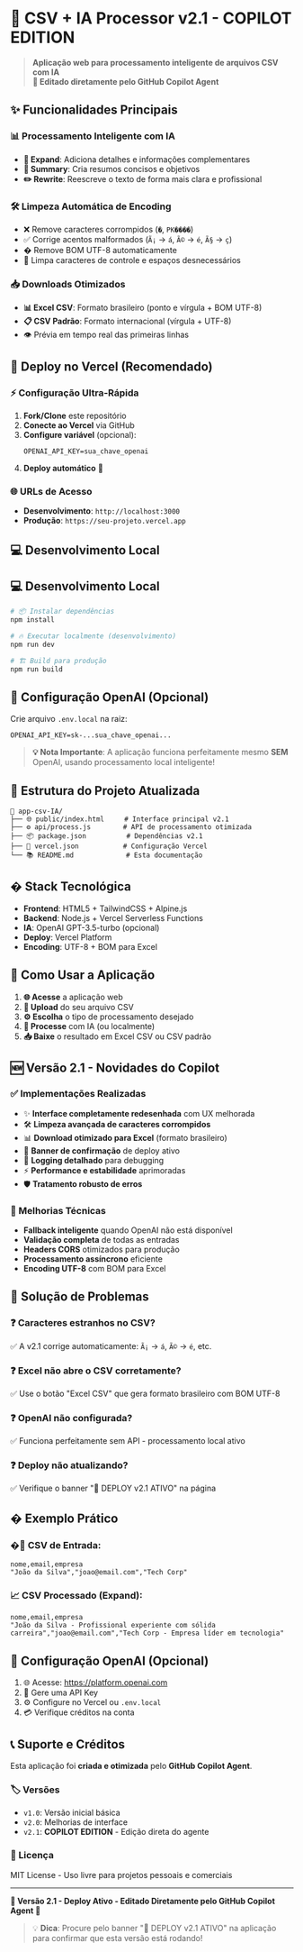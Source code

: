 # 🚀 CSV + IA Processor v2.1 - COPILOT EDITION

> **Aplicação web para processamento inteligente de arquivos CSV com IA**  
> **🤖 Editado diretamente pelo GitHub Copilot Agent**

## ✨ Funcionalidades Principais

### 📊 Processamento Inteligente com IA
- **🔄 Expand**: Adiciona detalhes e informações complementares
- **📝 Summary**: Cria resumos concisos e objetivos
- **✏️ Rewrite**: Reescreve o texto de forma mais clara e profissional

### 🛠️ Limpeza Automática de Encoding
- ❌ Remove caracteres corrompidos (`�`, `PK����`)
- ✅ Corrige acentos malformados (`Ã¡` → `á`, `Ã©` → `é`, `Ã§` → `ç`)
- � Remove BOM UTF-8 automaticamente
- 🧹 Limpa caracteres de controle e espaços desnecessários

### 📥 Downloads Otimizados
- **📊 Excel CSV**: Formato brasileiro (ponto e vírgula + BOM UTF-8)
- **📋 CSV Padrão**: Formato internacional (vírgula + UTF-8)
- 👁️ Prévia em tempo real das primeiras linhas

## 🚀 Deploy no Vercel (Recomendado)

### ⚡ Configuração Ultra-Rápida
1. **Fork/Clone** este repositório
2. **Conecte ao Vercel** via GitHub
3. **Configure variável** (opcional):
   ```env
   OPENAI_API_KEY=sua_chave_openai
   ```
4. **Deploy automático** 🎉

### 🌐 URLs de Acesso
- **Desenvolvimento**: `http://localhost:3000`
- **Produção**: `https://seu-projeto.vercel.app`

## 💻 Desenvolvimento Local
## 💻 Desenvolvimento Local

```bash
# 📦 Instalar dependências
npm install

# 🔥 Executar localmente (desenvolvimento)
npm run dev

# 🏗️ Build para produção
npm run build
```

## 🔑 Configuração OpenAI (Opcional)

Crie arquivo `.env.local` na raiz:
```env
OPENAI_API_KEY=sk-...sua_chave_openai...
```

> **💡 Nota Importante**: A aplicação funciona perfeitamente mesmo **SEM** OpenAI, usando processamento local inteligente!

## 📁 Estrutura do Projeto Atualizada

```
📂 app-csv-IA/
├── 🌐 public/index.html     # Interface principal v2.1
├── ⚙️ api/process.js        # API de processamento otimizada
├── 📦 package.json          # Dependências v2.1
├── 🔧 vercel.json           # Configuração Vercel
└── 📚 README.md             # Esta documentação
```

## �️ Stack Tecnológica

- **Frontend**: HTML5 + TailwindCSS + Alpine.js
- **Backend**: Node.js + Vercel Serverless Functions
- **IA**: OpenAI GPT-3.5-turbo (opcional)
- **Deploy**: Vercel Platform
- **Encoding**: UTF-8 + BOM para Excel

## 🎯 Como Usar a Aplicação

1. **🌐 Acesse** a aplicação web
2. **📄 Upload** do seu arquivo CSV
3. **⚙️ Escolha** o tipo de processamento desejado
4. **🚀 Processe** com IA (ou localmente)
5. **📥 Baixe** o resultado em Excel CSV ou CSV padrão

## 🆕 Versão 2.1 - Novidades do Copilot

### ✅ Implementações Realizadas
- ✨ **Interface completamente redesenhada** com UX melhorada
- 🛠️ **Limpeza avançada de caracteres corrompidos**
- 📊 **Download otimizado para Excel** (formato brasileiro)
- 🚀 **Banner de confirmação** de deploy ativo
- 📝 **Logging detalhado** para debugging
- ⚡ **Performance e estabilidade** aprimoradas
- 🛡️ **Tratamento robusto de erros**

### 🔧 Melhorias Técnicas
- **Fallback inteligente** quando OpenAI não está disponível
- **Validação completa** de todas as entradas
- **Headers CORS** otimizados para produção
- **Processamento assíncrono** eficiente
- **Encoding UTF-8** com BOM para Excel

## 🐛 Solução de Problemas

### ❓ Caracteres estranhos no CSV?
✅ A v2.1 corrige automaticamente: `Ã¡` → `á`, `Ã©` → `é`, etc.

### ❓ Excel não abre o CSV corretamente?
✅ Use o botão "Excel CSV" que gera formato brasileiro com BOM UTF-8

### ❓ OpenAI não configurada?
✅ Funciona perfeitamente sem API - processamento local ativo

### ❓ Deploy não atualizando?
✅ Verifique o banner "🚀 DEPLOY v2.1 ATIVO" na página

## � Exemplo Prático

### �📄 CSV de Entrada:
```csv
nome,email,empresa
"João da Silva","joao@email.com","Tech Corp"
```

### 📈 CSV Processado (Expand):
```csv
nome,email,empresa
"João da Silva - Profissional experiente com sólida carreira","joao@email.com","Tech Corp - Empresa líder em tecnologia"
```

## 🔐 Configuração OpenAI (Opcional)

1. 🌐 Acesse: https://platform.openai.com
2. 🔑 Gere uma API Key
3. ⚙️ Configure no Vercel ou `.env.local`
4. 💳 Verifique créditos na conta

## 📞 Suporte e Créditos

Esta aplicação foi **criada e otimizada** pelo **GitHub Copilot Agent**.

### 🏷️ Versões
- `v1.0`: Versão inicial básica
- `v2.0`: Melhorias de interface  
- `v2.1`: **COPILOT EDITION** - Edição direta do agente

### 📄 Licença
MIT License - Uso livre para projetos pessoais e comerciais

---

**🎉 Versão 2.1 - Deploy Ativo - Editado Diretamente pelo GitHub Copilot Agent 🤖**

> 💡 **Dica**: Procure pelo banner "🚀 DEPLOY v2.1 ATIVO" na aplicação para confirmar que esta versão está rodando!
